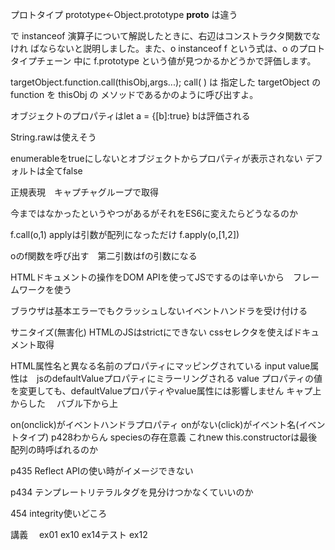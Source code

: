 ﻿

プロトタイプ
prototype←Object.prototype
__proto__
は違う

で instanceof 演算子について解説したときに、右辺はコンストラクタ関数でなけれ
ばならないと説明しました。また、o instanceof f という式は、o のプロトタイプチェーン
中に f.prototype という値が見つかるかどうかで評価します。

targetObject.function.call(thisObj,args...);
call( ) は 指定した targetObject の function を thisObj の メソッドであるかのように呼び出すよ。

オブジェクトのプロパティはlet a = {[b]:true}
bは評価される

String.rawは使えそう

enumerableをtrueにしないとオブジェクトからプロパティが表示されない
デフォルトは全てfalse


正規表現　キャプチャグループで取得


今まではなかったというやつがあるがそれをES6に変えたらどうなるのか

f.call(o,1) applyは引数が配列になっただけ f.apply(o,[1,2])

oのf関数を呼び出す　第二引数はfの引数になる

HTMLドキュメントの操作をDOM APIを使ってJSでするのは辛いから　フレームワークを使う

ブラウザは基本エラーでもクラッシュしないイベントハンドラを受け付ける

サニタイズ(無害化)
HTMLのJSはstrictにできない
cssセレクタを使えばドキュメント取得

HTML属性名と異なる名前のプロパティにマッピングされている input value属性は　jsのdefaultValueプロパティにミラーリングされる
value プロパティの値を変更しても、defaultValueプロパティやvalue属性には影響しません
キャプ上からした　
バブル下から上

on(onclick)がイベントハンドラプロパティ
onがない(click)がイベント名(イベントタイプ)
p428わからん
speciesの存在意義
これnew this.constructorは最後配列の時呼ばれるのか

p435
 Reflect APIの使い時がイメージできない

p434
テンプレートリテラルタグを見分けつかなくていいのか

454 integrity使いどころ


講義　
ex01 ex10 ex14テスト ex12
